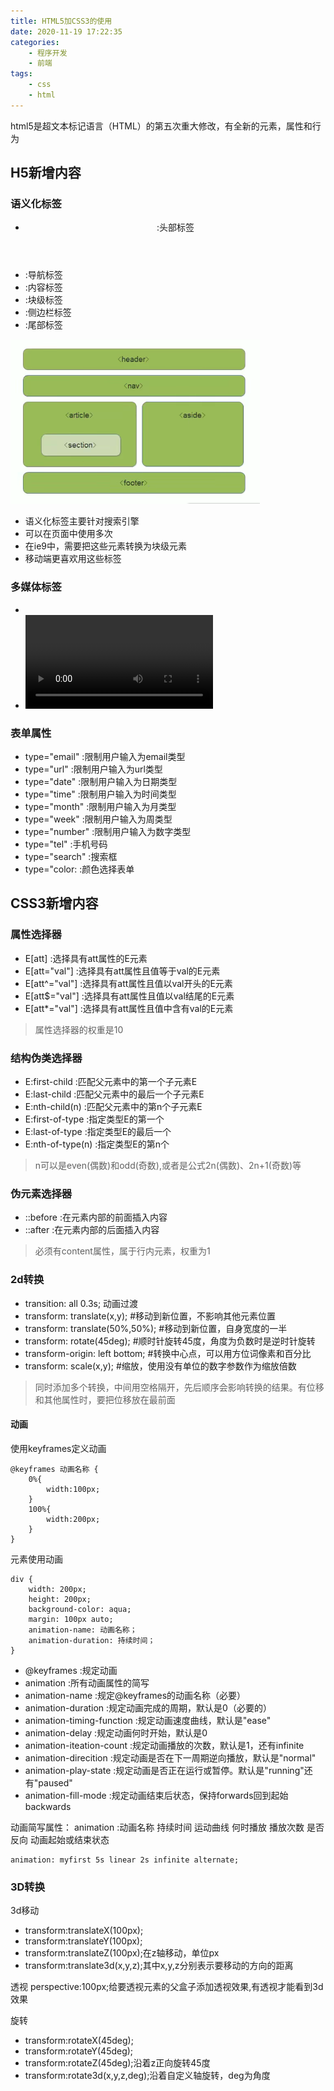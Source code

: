 ```yaml
---
title: HTML5加CSS3的使用
date: 2020-11-19 17:22:35
categories: 
    - 程序开发
    - 前端
tags:
    - css
    - html
---
```

html5是超文本标记语言（HTML）的第五次重大修改，有全新的元素，属性和行为

<!-- more -->

## H5新增内容
### 语义化标签
* <header> :头部标签
* <nav> :导航标签
* <article> :内容标签
* <section> :块级标签
* <aside> :侧边栏标签
* <footer> :尾部标签
![](HTML5加CSS3的使用/yuyi.png)
* 语义化标签主要针对搜索引擎
* 可以在页面中使用多次
* 在ie9中，需要把这些元素转换为块级元素
* 移动端更喜欢用这些标签

### 多媒体标签
* <audio> :音频
* <video> :视频

### 表单属性
* type="email" :限制用户输入为email类型
* type="url" :限制用户输入为url类型
* type="date" :限制用户输入为日期类型
* type="time" :限制用户输入为时间类型
* type="month" :限制用户输入为月类型
* type="week" :限制用户输入为周类型
* type="number" :限制用户输入为数字类型
* type="tel" :手机号码
* type="search" :搜索框
* type="color: :颜色选择表单

## CSS3新增内容

### 属性选择器
* E[att] :选择具有att属性的E元素
* E[att="val"] :选择具有att属性且值等于val的E元素
* E[att^="val"] :选择具有att属性且值以val开头的E元素
* E[att$="val"] :选择具有att属性且值以val结尾的E元素
* E[att*="val"] :选择具有att属性且值中含有val的E元素

> 属性选择器的权重是10

### 结构伪类选择器
* E:first-child :匹配父元素中的第一个子元素E
* E:last-child :匹配父元素中的最后一个子元素E
* E:nth-child(n) :匹配父元素中的第n个子元素E
* E:first-of-type :指定类型E的第一个
* E:last-of-type :指定类型E的最后一个
* E:nth-of-type(n) :指定类型E的第n个

> n可以是even(偶数)和odd(奇数),或者是公式2n(偶数)、2n+1(奇数)等

### 伪元素选择器
* ::before :在元素内部的前面插入内容
* ::after :在元素内部的后面插入内容

> 必须有content属性，属于行内元素，权重为1

### 2d转换
* transition: all 0.3s; 动画过渡
* transform: translate(x,y);  #移动到新位置，不影响其他元素位置
* transform: translate(50%,50%);  #移动到新位置，自身宽度的一半
* transform: rotate(45deg);  #顺时针旋转45度，角度为负数时是逆时针旋转
* transform-origin: left bottom;  #转换中心点，可以用方位词像素和百分比
* transform: scale(x,y); #缩放，使用没有单位的数字参数作为缩放倍数

> 同时添加多个转换，中间用空格隔开，先后顺序会影响转换的结果。有位移和其他属性时，要把位移放在最前面

#### 动画
使用keyframes定义动画
```
@keyframes 动画名称 {
    0%{
        width:100px;
    }
    100%{
        width:200px;
    }
}
```

元素使用动画
```
div {
    width: 200px;
    height: 200px;
    background-color: aqua;
    margin: 100px auto;
    animation-name: 动画名称；
    animation-duration: 持续时间；
}
```

* @keyframes :规定动画
* animation :所有动画属性的简写
* animation-name :规定@keyframes的动画名称（必要）
* animation-duration :规定动画完成的周期，默认是0（必要的）
* animation-timing-function :规定动画速度曲线，默认是"ease"
* animation-delay :规定动画何时开始，默认是0
* animation-iteation-count :规定动画播放的次数，默认是1，还有infinite
* animation-direcition :规定动画是否在下一周期逆向播放，默认是"normal"
* animation-play-state :规定动画是否正在运行或暂停。默认是"running"还有"paused"
* animation-fill-mode :规定动画结束后状态，保持forwards回到起始backwards

动画简写属性：
animation :动画名称 持续时间 运动曲线 何时播放 播放次数 是否反向 动画起始或结束状态
```
animation: myfirst 5s linear 2s infinite alternate;
```

### 3D转换
3d移动
* transform:translateX(100px);
* transform:translateY(100px);
* transform:translateZ(100px);在z轴移动，单位px
* transform:translate3d(x,y,z);其中x,y,z分别表示要移动的方向的距离

透视
perspective:100px;给要透视元素的父盒子添加透视效果,有透视才能看到3d效果

旋转
* transform:rotateX(45deg);
* transform:rotateY(45deg);
* transform:rotateZ(45deg);沿着z正向旋转45度
* transform:rotate3d(x,y,z,deg);沿着自定义轴旋转，deg为角度